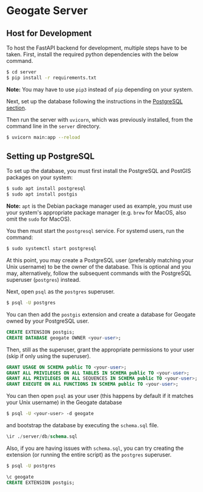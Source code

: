 # Geogate Server
## Host for Development
To host the FastAPI backend for development, multiple steps have to be taken. First, install the required python dependencies with the below command.
```bash
$ cd server
$ pip install -r requirements.txt
```
**Note:** You may have to use `pip3` instead of `pip` depending on your system.

Next, set up the database following the instructions in the [PostgreSQL section](#setting-up-postgresql]).

Then run the server with `uvicorn`, which was previously installed, from the command line in the `server` directory.
```bash
$ uvicorn main:app --reload
```

## Setting up PostgreSQL
To set up the database, you must first install the PostgreSQL and PostGIS packages on your system:
```bash
$ sudo apt install postgresql
$ sudo apt install postgis
```
**Note:** `apt` is the Debian package manager used as example, you must use your system's appropriate package manager (e.g. `brew` for MacOS, also omit the `sudo` for MacOS).

You then must start the `postgresql` service. For systemd users, run the command:
```bash
$ sudo systemctl start postgresql
```
At this point, you may create a PostgreSQL user (preferably matching your Unix username) to be the owner of the database. This is optional and you may, alternatively, follow the subsequent commands with the PostgreSQL superuser (`postgres`) instead.

Next, open `psql` as the `postgres` superuser.
```bash
$ psql -U postgres
```
You can then add the `postgis` extension and create a database for Geogate owned by your PostgreSQL user.
```sql
CREATE EXTENSION postgis;
CREATE DATABASE geogate OWNER <your-user>;
```
Then, still as the superuser, grant the appropriate permissions to your user (skip if only using the superuser).
```sql
GRANT USAGE ON SCHEMA public TO <your-user>;
GRANT ALL PRIVILEGES ON ALL TABLES IN SCHEMA public TO <your-user>;
GRANT ALL PRIVILEGES ON ALL SEQUENCES IN SCHEMA public TO <your-user>;
GRANT EXECUTE ON ALL FUNCTIONS IN SCHEMA public TO <your-user>;
```
You can then open `psql` as your user (this happens by default if it matches your Unix username) in the Geogate database
```bash
$ psql -U <your-user> -d geogate
```
and bootstrap the database by executing the `schema.sql` file.
```sql
\ir ./server/db/schema.sql
```
Also, if you are having issues with `schema.sql`, you can try creating the extension (or running the entire script) as the `postgres` superuser.
```bash
$ psql -U postgres
```
```sql
\c geogate
CREATE EXTENSION postgis;
```
